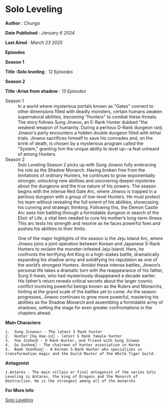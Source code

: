 # Solo Leveling
**Author** 
   : *Chungo*
   
**Date Published**
      : *January 6 2024*

**Last Aired**
      : *March 23 2025*
      
**Episodes**

  **Season 1** 
  
  **Title :Solo leveling**
      :  *12 Episodes*
      
 **Season 2**
 
 **Title :Arise from shadow**
      :  *13 Episodes*

   
  <dt>Season 1</dt>
  <dd>In a world where mysterious portals known as "Gates" connect to other dimensions filled with deadly monsters, certain humans awaken supernatural abilities, becoming "Hunters" to combat these threats. The story follows Sung Jinwoo, an E-Rank Hunter dubbed "the weakest weapon of humanity. During a perilous D-Rank dungeon raid, Jinwoo's party encounters a hidden double dungeon filled with lethal trials. Jinwoo sacrifices himself to save his comrades and, on the brink of death, is chosen by a mysterious program called the "System," granting him the unique ability to level up—a feat unheard of among Hunters. </dd>
  <dt>Season 2</dt>
  <dd>Solo Leveling Season 2 picks up with Sung Jinwoo fully embracing his role as the Shadow Monarch. Having broken free from the limitations of ordinary Hunters, he continues to grow exponentially stronger, unlocking new abilities and uncovering deeper mysteries about the dungeons and the true nature of his powers.
The season begins with the intense Red Gate Arc, where Jinwoo is trapped in a perilous dungeon with a group of low-level Hunters. He must protect his team without revealing the full extent of his abilities, showcasing his cunning and strategic thinking. Following this, the Demon Castle Arc sees him battling through a formidable dungeon in search of the Elixir of Life, a vital item needed to cure his mother’s long-term illness. This arc tests his strength and resolve as he faces powerful foes and pushes his abilities to their limits.

One of the major highlights of the season is the Jeju Island Arc, where Jinwoo joins a joint operation between Korean and Japanese S-Rank Hunters to reclaim the monster-infested Jeju Island. Here, he confronts the terrifying Ant King in a high-stakes battle, dramatically expanding his shadow army and solidifying his reputation as one of the world’s strongest Hunters.
Amidst these intense battles, Jinwoo’s personal life takes a dramatic turn with the reappearance of his father, Sung Il-hwan, who had mysteriously disappeared a decade earlier. His father’s return reveals critical secrets about the larger cosmic conflict involving powerful beings known as the Rulers and Monarchs, hinting at the grand scale of the battles yet to come.
As the season progresses, Jinwoo continues to grow more powerful, mastering his abilities as the Shadow Monarch and assembling a formidable army of shadows, setting the stage for even greater confrontations in the chapters ahead. </dd>


**Main Characters**

    1.  Sung Jinwoo🔥 - The latest S Rank hunter
    2.  Hunter Cha Hae-in🥵 - latest S Rank famale hunter
    3.  Yoo Jinho😲 - D Rank Hunter, and friend with Sung Jinwoo
    4.  Go Gunhee💪 - The chairman of hunter association in Korea
    5.  Baek Yoonhoo🐺 - A Korean S-Rank Hunter who specializes in transformation magic and the Guild Master of the White Tiger Guild.
    
**Antagonist**

    1.Antares - The main villain or final antagonist of the series Solo Leveling is Antares, the king of Dragons and the Monarch of Destruction. He is the strongest among all of the monarchs

**For More Info**

[Solo Leveling](https://solo-leveling.fandom.com/wiki/Solo_Leveling_Wiki)
